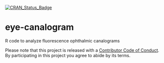 [![CRAN_Status_Badge](http://www.r-pkg.org/badges/version/EyeCanalogram)](http://cran.r-project.org/package=EyeCanalogram)

# eye-canalogram
R code to analyze fluorescence ophthalmic canalograms

Please note that this project is released with a [Contributor Code of Conduct](CONDUCT.md). By participating in this project you agree to abide by its terms.
